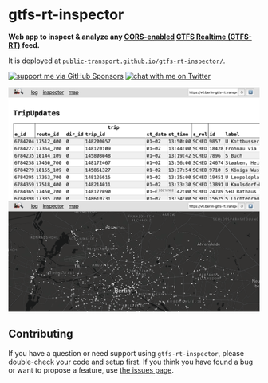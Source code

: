 # gtfs-rt-inspector

**Web app to inspect & analyze any [CORS-enabled](https://enable-cors.org) [GTFS Realtime (GTFS-RT)](https://gtfs.org/reference/realtime/v2/) feed.**

It is deployed at [`public-transport.github.io/gtfs-rt-inspector/`](https://public-transport.github.io/gtfs-rt-inspector/).

[![support me via GitHub Sponsors](https://img.shields.io/badge/support%20me-donate-fa7664.svg)](https://github.com/sponsors/derhuerst)
[![chat with me on Twitter](https://img.shields.io/badge/chat%20with%20me-on%20Twitter-1da1f2.svg)](https://twitter.com/derhuerst)

![screenshot of the inspector view showing a feed's data](docs/screenshot-inspector.png)
![screenshot of the map view showing a feed's vehicle positions](docs/screenshot-map.png)


## Contributing

If you have a question or need support using `gtfs-rt-inspector`, please double-check your code and setup first. If you think you have found a bug or want to propose a feature, use [the issues page](https://github.com/derhuerst/gtfs-rt-inspector/issues).
